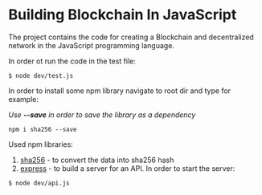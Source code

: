# Building Blockchain In JavaScript #

The project contains the code for creating a Blockchain and decentralized network in the JavaScript programming language.

In order ot run the code in the test file:
```
$ node dev/test.js
```
In order to install some npm library navigate to root dir and type for example:

*Use **--save** in order to save the library as a dependency* 
```
npm i sha256 --save
```

Used npm libraries:

1. [sha256](https://www.npmjs.com/package/sha256) - to convert the data into sha256 hash
1. [express](https://www.npmjs.com/package/express) - to build a server for an API. In order to start the server:
```
$ node dev/api.js
```
